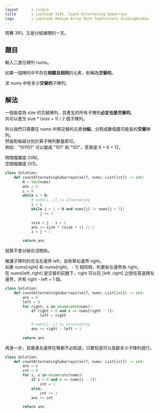 ```yaml
---
layout      : single
title       : LeetCode 3101. Count Alternating Subarrays
tags        : LeetCode Medium Array Math TwoPointers SlidingWindow
---
```

周賽 391。又是分組循環的一天。  

## 題目

輸入二進位陣列 nums。  

如果一個陣列中不存在**相鄰且相同**的元素，則稱為**交替的**。  

求 nums 中有多少**交替的**子陣列。  

## 解法

一個長度為 size 的交替陣列，其產生的所有子陣列**必定也是交替的**。  
共可以產生 size \* (size + 1) / 2 個子陣列。  

所以我們只需要在 nums 中將交替的元素**分組**，分割成數個盡可能長的**交替**陣列。  
然後對每組分別計算子陣列數量即可。  
例如："101101" 可以變成 "101" 和 "101"，答案是 6 + 6 = 12。  

時間複雜度 O(N)。  
空間複雜度 O(1)。  

```python
class Solution:
    def countAlternatingSubarrays(self, nums: List[int]) -> int:
        N = len(nums)
        ans = 0
        i = 0
        while i < N:
            # nums[i..j] is alternating
            j = i
            while j + 1 < N and nums[j] != nums[j + 1]:
                j += 1
                
            size = j - i + 1
            ans += size * (size + 1) // 2
            i = j + 1
            
        return ans
```

就算不會分組也沒關係。  

維護子陣列的合法左邊界 left，並枚舉右邊界 right。  
如果 nums[right] 和 nums[right。 - 1] 相同時，則更新左邊界為 right。  
在 nums[left..right] 是交替的前題下，right 可以在 [left..right] 之間任意選擇左邊界，共有 right - left + 1 個。  

```python
class Solution:
    def countAlternatingSubarrays(self, nums: List[int]) -> int:
        ans = 0
        left = 0
        for right, x in enumerate(nums):
            if right > 0 and x == nums[right - 1]:
                left = right

            # nums[i..j] is alternating
            ans += right - left + 1
            
        return ans
```

再進一步，其實連左邊界在哪都不必知道，只要知道可以貢獻多少子陣列就行。  

```python
class Solution:
    def countAlternatingSubarrays(self, nums: List[int]) -> int:
        ans = 0
        cnt = 0
        for i, x in enumerate(nums):
            if i > 0 and x == nums[i - 1]:
                cnt = 1
            else:
                cnt += 1
            ans += cnt
            
        return ans
```